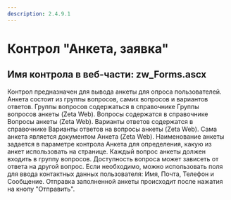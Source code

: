 ```yaml
---
description: 2.4.9.1
---
```


# Контрол "Анкета, заявка"

## Имя контрола в веб-части: zw\_Forms.ascx

Контрол предназначен для вывода анкеты для опроса пользователей. Анкета состоит из группы вопросов, самих вопросов и вариантов ответов. Группы вопросов содержаться в справочнике Группы вопросов анкеты \(Zeta Web\). Вопросы содержатся в справочнике Вопросы анкеты \(Zeta Web\). Варианты ответов содержатся в справочнике Варианты ответов на вопросы анкеты \(Zeta Web\). Сама анкета является документом Анкета \(Zeta Web\). Наименование анкеты задается в параметре контрола Анкета для определения, какую из анкет использовать на странице. Каждый вопрос анкеты должен входить в группу вопросов. Доступность вопроса может зависеть от ответа на другой вопрос. Если необходимо, можно использовать поля для ввода контактных данных пользователя: Имя, Почта, Телефон и Сообщение. Отправка заполненной анкеты происходит после нажатия на кнопу "Отправить".

